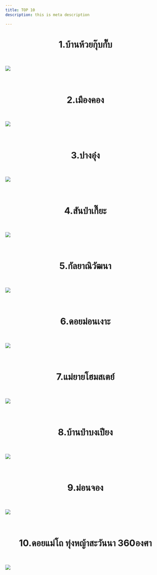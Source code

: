 ```yaml
---
title: TOP 10
description: this is meta description

---
```

<h1 style="text-align:center">1.บ้านห้วยกุ๊บกั๊บ</h1><br>

![](/images/107893749_279249273510502_6493363408031357558_o.jpg)<br><br><br>

<h1 style="text-align:center">2.เมืองคอง</h1><br>

![](/images/119635229_333376201431142_7108713997009239088_o.jpg)<br><br><br>

<h1 style="text-align:center">3.ปางอุ๋ง</h1><br>

![](/images/79665918_136480564454041_7810726506874798080_o.jpg)<br><br><br>

<h1 style="text-align:center">4.สันป่าเกี๊ยะ</h1><br>

![](/images/116871567_300672081368221_2154368816645311286_o.jpg)<br><br><br>

<h1 style="text-align:center">5.กัลยาณิวัฒนา</h1><br>

![](/images/116570716_298334261602003_7075509019767244359_o-1.jpg)<br><br><br>

<h1 style="text-align:center">6.ดอยม่อนเงาะ</h1><br>

![](/images/100058405_249112136524216_8286438965775433728_o.jpg)<br><br><br>

<h1 style="text-align:center">7.แม่ยายโฮมสเตย์</h1><br>

![](/images/111999231_293661642069265_1343731738592555563_o.jpg)<br><br><br>

<h1 style="text-align:center">8.บ้านป่าบงเปียง</h1><br>

![](/images/119980439_2700978743448782_2506489521626867210_o-2.jpg)<br><br><br>

<h1 style="text-align:center">9.ม่อนจอง</h1><br>

![](/images/121181336_353455782756517_5601313928881576770_o.jpg)<br><br><br>

<h1 style="text-align:center">10.ดอยแม่โถ ทุ่งหญ้าสะวันนา 360องศา</h1><br>

![](/images/119907499_2696509770562346_2303163715166973424_o-1.jpg)<br><br><br>